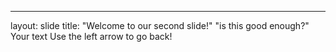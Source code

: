 
---
layout: slide
title: "Welcome to our second slide!"
"is this good enough?"
Your text
Use the left arrow to go back!
